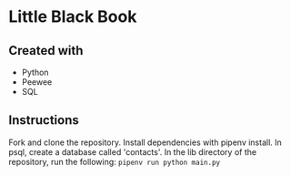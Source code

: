 # Little Black Book

## Created with
* Python
* Peewee
* SQL


## Instructions
Fork and clone the repository. Install dependencies with pipenv install. In psql, create a database called 'contacts'. In the lib directory of the repository, run the following:
`pipenv run python main.py`
